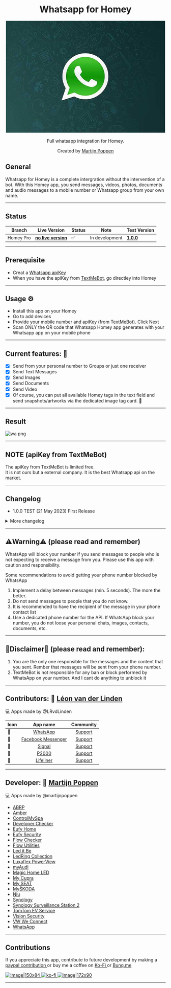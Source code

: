 <h1 align="center">Whatsapp for Homey</h1>

<p align="center">
  <a href="https://homey.app/nl-nl/apps/author/5e2daad2e3e0da0ca754b6a8/page/0/">
    <img src="https://raw.githubusercontent.com/martijnpoppen/com.whatsapp/main/assets/images/large.jpg" />
  </a>
</p>

<p align="center">Full whatsapp integration for Homey.</p>


<p align="center">Created by <a href="https://homey.app/nl-nl/apps/author/5e2daad2e3e0da0ca754b6a8/page/0/">Martijn Poppen</a></p> 
  

## General
Whatsapp for Homey is a complete intergration without the intervention of a bot. With this Homey app, you send messages, videos, photos, documents and audio messages to a mobile number or Whatsapp group from your own name.


---


## Status

|Branch|Live Version|Status|Note| Test Version |
| --- | --- | --- | --- | --- |
|Homey Pro|**[no live version](https://homey.app/nl-nl/app/martijnpoppen/com.whatsapp)**|:white_check_mark:|In development| **[1.0.0](https://homey.app/nl-nl/app/martijnpoppen/com.whatsapp/test)** |

---

## Prerequisite
- Creat a [Whatsapp apiKey](https://textmebot.com/#lepopup-NewApiKey) 
- When you have the apiKey from [TextMeBot](https://textmebot.com/#lepopup-NewApiKey), go directley into Homey

---

## Usage ⚙
- Install this app on your Homey
- Go to add devices
- Provide your mobile number and apiKey (from TextMeBot). Click Next
- Scan ONLY the QR code that Whatsapp Homey app generates with your Whatsapp app on your mobile phone

---

## Current features: 🔧
- [x] Send from your personal number to Groups or just one receiver
- [x] Send Text Messages
- [x] Send Images
- [x] Send Documents
- [x] Send Video
- [x] Of course, you can put all available Homey tags in the text field and send snapshots/artworks via the dedicated image tag card. :tada:

---

## Result
![wa png](https://github.com/martijnpoppen/com.whatsapp/assets/77990847/6ce276c0-5923-422c-9a50-4327176a3a23)

---

## NOTE (apiKey from TextMeBot)
The apiKey from TextMeBot is limited free. <br>
It is not ours but a external company. It is the best Whatsapp api on the market.


---

## Changelog
- 1.0.0 TEST (21 May 2023) First Release

<details>
<summary>More changelog</summary>
<br><br>
<pre>
- 0.0.1 Initinal release
</pre>
</details>

---

## ⚠️Warning⚠️ (please read and remember)
WhatsApp will block your number if you send messages to people who is not expecting to receive a message from you.
Please use this app with caution and responsibility.

Some recommendations to avoid getting your phone number blocked by WhatsApp
1) Implement a delay between messages (min. 5 seconds). The more the better.
2) Do not send messages to people that you do not know.
3) It is recommended to have the recipient of the message in your phone contact list
4) Use a dedicated phone number for the API. If WhatsApp block your number, you do not loose your personal chats, images, contacts, documents, etc.

---

## 🚨Disclaimer🚨 (please read and remember):
1) You are the only one responsible for the messages and the content that you sent. Rember that messages will be sent from your phone number.
2) TextMeBot is not responsible for any ban or block performed by WhatsApp on your number. And I cant do anything to unblock it

---

## Contributors: 🔧 <a href="https://homey.app/nl-nl/apps/author/5d4da77a2c836a50f6936070/page/0/">Léon van der Linden</a>

💻 Apps made by @LRvdLinden

| Icon | App name | Community |
|------|:--------------:|:-------:|
| 💬 | [WhatsApp](https://homey.app/nl-nl/app/martijnpoppen/com.whatsapp) | [Support](https://community.homey.app/t/app-pro-facebook-messenger-coming-soon/84702) |
| 💬 | [Facebook Messenger](https://homey.app/nl-nl/app/nl.lrvdlinden.fb/Facebook-Messenger/test/) | [Support](https://community.homey.app/t/app-pro-facebook-messenger-coming-soon/84702) |
| 💬 | [Signal](https://homey.app/nl-nl/app/nl.lrvdlinden.signal/test/) | [Support](https://community.homey.app/t/app-pro-signal-messenger/83624) |
| 🚨 | [P2000](https://homey.app/nl-nl/app/nl.lrvdlinden.p2000/test/) | [Support](https://community.homey.app/t/app-pro-p2000/83738) |
| 🚁 | [Lifeliner](https://homey.app/nl-nl/app/nl.lrvdlinden.lifeliner/test/) | [Support](https://community.homey.app/t/app-pro-lifeline-alerts-for-homey/83742) |

---
## Developer: 🔧 <a href="https://homey.app/nl-nl/apps/author/5e2daad2e3e0da0ca754b6a8/page/0/">Martijn Poppen</a>

💻 Apps made by @martijnpoppen

* [ABRP ](https://community.homey.app/t/app-pro-a-better-route-planner-abrp/81861)
* [Amber](https://community.homey.app/t/app-amber-pro/50486)
* [ControlMySpa ](https://community.homey.app/t/app-pro-controlmyspa/57870)
* [Developer Checker ](https://github.com/martijnpoppen)
* [Eufy Home](https://community.homey.app/t/app-eufy-home/46610)
* [Eufy Security](https://community.homey.app/t/app-eufy-security/44921)
* [Flow Checker](https://community.homey.app/t/app-flowchecker/50986)
* [Flow Utilities ](https://community.homey.app/t/app-pro-flow-utilities/53027)
* [Led it Be](https://community.homey.app/t/app-pro-led-it-be/64674)
* [LedRing Collection](https://community.homey.app/t/app-led-ring-collection/44946)
* [Luxaflex PowerView ](https://community.homey.app/t/app-pro-powerview-luxaflex-hunter-douglas/71319)
* [myAudi](https://community.homey.app/t/app-pro-development-vag-connect-we-connect-myaudi-myskoda-my-seat/62196)
* [Magic Home LED](https://community.homey.app/t/app-magic-home-led/1750)
* [My Cupra](https://community.homey.app/t/app-pro-development-vag-connect-we-connect-myaudi-myskoda-my-seat/62196)
* [My SEAT](https://community.homey.app/t/app-pro-development-vag-connect-we-connect-myaudi-myskoda-my-seat/62196)
* [MyŠKODA](https://community.homey.app/t/app-pro-development-vag-connect-we-connect-myaudi-myskoda-my-seat/62196)
* [Niu](https://community.homey.app/t/app-niu/46185)
* [Synology](https://community.homey.app/t/app-synology-diskstation/49744)
* [Synology Surveillance Station 2](https://community.homey.app/t/app-pro-surveillance-station/71552)
* [TomTom EV Service ](https://community.homey.app/t/app-pro-tomtom-ev-service/58383)
* [Vision Security](https://community.homey.app/t/app-vision-security/44945)
* [VW We Connect](https://community.homey.app/t/app-pro-development-vag-connect-we-connect-myaudi-myskoda-my-seat/62196)
* [WhatsApp](https://homey.app/nl-nl/app/martijnpoppen/com.whatsapp)



---
## Contributions
If you appreciate this app, contribute to future development by making a [paypal contribution ](https://www.paypal.me/martijnpoppen)
or buy me a coffee on [Ko-Fi ](https://ko-fi.com/martijnpoppen#checkoutModal) or [Bunq.me ](https://bunq.me/MartijnPoppen)

[![image|150x84](upload://5Rtagdo7TObzh9u8haIuXaXBJbc) ](https://paypal.me/martijnpoppen) [![ko-fi](https://ko-fi.com/img/githubbutton_sm.svg) ](https://ko-fi.com/martijnpoppen#checkoutModal)[![image|172x90](upload://iSgqkM7Zaw5s5hwVVnAqXNDQLG9) ](https://bunq.me/MartijnPoppen)

---

